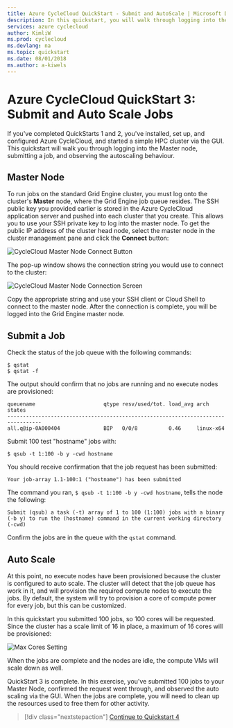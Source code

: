 ```yaml
---
title: Azure CycleCloud QuickStart - Submit and AutoScale | Microsoft Docs
description: In this quickstart, you will walk through logging into the Master node, submitting a job and observing the autoscaling behavior.
services: azure cyclecloud
author: KimliW
ms.prod: cyclecloud
ms.devlang: na
ms.topic: quickstart
ms.date: 08/01/2018
ms.author: a-kiwels
---
```


# Azure CycleCloud QuickStart 3: Submit and Auto Scale Jobs

If you've completed QuickStarts 1 and 2, you've installed, set up, and configured Azure CycleCloud, and started a simple HPC cluster via the GUI. This quickstart will walk you through logging into the Master node, submitting a job, and observing the autoscaling behaviour.

## Master Node

To run jobs on the standard Grid Engine cluster, you must log onto the cluster's **Master** node, where the Grid Engine job queue resides. The SSH public key you provided earlier is stored in the Azure CycleCloud application server and pushed into each cluster that you create. This allows you to use your SSH private key to log into the master node. To get the public IP address of the cluster head node, select the master node in the cluster management pane and click the **Connect** button:

![CycleCloud Master Node Connect Button](~/images/cluster-connect-button.png)

The pop-up window shows the connection string you would use to connect to the cluster:

![CycleCloud Master Node Connection Screen](~/images/connect-to-master-node.png)

Copy the appropriate string and use your SSH client or Cloud Shell to connect to the master node. After the connection is complete, you will be logged into the Grid Engine master node.

## Submit a Job

Check the status of the job queue with the following commands:

```azurecli-interactive
$ qstat
$ qstat -f
```
The output should confirm that no jobs are running and no execute nodes are provisioned:

``` output
queuename                      qtype resv/used/tot. load_avg arch          states
---------------------------------------------------------------------------------
all.q@ip-0A000404              BIP   0/0/8          0.46     linux-x64
```

Submit 100 test "hostname" jobs with:

```azurecli-interactive
$ qsub -t 1:100 -b y -cwd hostname
```

You should receive confirmation that the job request has been submitted:

``` output
Your job-array 1.1-100:1 ("hostname") has been submitted
```

The command you ran, `$ qsub -t 1:100 -b y -cwd hostname`, tells the node the following:

``` output
Submit (qsub) a task (-t) array of 1 to 100 (1:100) jobs with a binary (-b y) to run the (hostname) command in the current working directory (-cwd)
```

Confirm the jobs are in the queue with the `qstat` command.

## Auto Scale

At this point, no execute nodes have been provisioned because the cluster is configured to auto scale. The cluster will detect that the job queue has work in it, and will provision the required compute nodes to execute the jobs. By default, the system will try to provision a core of compute power for every job, but this can be customized.

In this quickstart you submitted 100 jobs, so 100 cores will be requested. Since the cluster has a scale limit of 16 in place, a maximum of 16 cores will be provisioned:

![Max Cores Setting](~/images/max-cores.png)

When the jobs are complete and the nodes are idle, the compute VMs will scale down as well.

QuickStart 3 is complete. In this exercise, you've submitted 100 jobs to your Master Node, confirmed the request went through, and observed the auto scaling via the GUI. When the jobs are complete, you will need to clean up the resources used to free them for other activity.

> [!div class="nextstepaction"]
> [Continue to Quickstart 4](quickstart-clean-up-resources.md)
